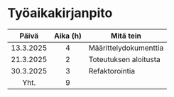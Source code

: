 # Työaikakirjanpito
| Päivä | Aika (h) | Mitä tein |
| :---: | :---: | ---- |
| 13.3.2025 | 4 | Määrittelydokumenttia |
| 21.3.2025 | 2 | Toteutuksen aloitusta |
| 30.3.2025 | 3 | Refaktorointia |
| Yht. | 9 | 
